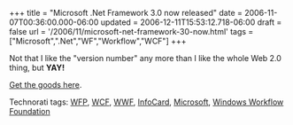 +++
title = "Microsoft .Net Framework 3.0 now released"
date = 2006-11-07T00:36:00.000-06:00
updated = 2006-12-11T15:53:12.718-06:00
draft = false
url = '/2006/11/microsoft-net-framework-30-now.html'
tags = ["Microsoft",".Net","WF","Workflow","WCF"]
+++

Not that I like the "version number" any more than I like the whole Web 2.0 thing, but **YAY!**

[Get the goods here](http://www.microsoft.com/downloads/details.aspx?FamilyID=10CC340B-F857-4A14-83F5-25634C3BF043&displaylang=en "Microsoft .Net Framework 3.0").

Technorati tags: [WFP](http://technorati.com/tags/WFP), [WCF](http://technorati.com/tags/WCF), [WWF](http://technorati.com/tags/WWF), [InfoCard](http://technorati.com/tags/InfoCard), [Microsoft](http://technorati.com/tags/Microsoft), [Windows Workflow Foundation](http://technorati.com/tags/Windows%20Workflow%20Foundation)
